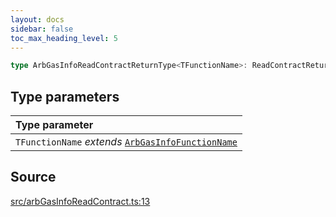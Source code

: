 ```yaml
---
layout: docs
sidebar: false
toc_max_heading_level: 5
---
```


```ts
type ArbGasInfoReadContractReturnType<TFunctionName>: ReadContractReturnType<ArbGasInfoAbi, TFunctionName>;
```

## Type parameters

| Type parameter                                                                  |
| :------------------------------------------------------------------------------ |
| `TFunctionName` _extends_ [`ArbGasInfoFunctionName`](ArbGasInfoFunctionName.md) |

## Source

[src/arbGasInfoReadContract.ts:13](https://github.com/OffchainLabs/arbitrum-orbit-sdk/blob/9d5595a042e42f7d6b9af10a84816c98ea30f330/src/arbGasInfoReadContract.ts#L13)
